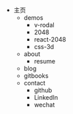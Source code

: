- 主页
    + demos
        - v-rodal
        - 2048
        - react-2048
        - css-3d
    + about
        - resume
    + blog
    + gitbooks
    + contact
        - github
        - LinkedIn
        - wechat